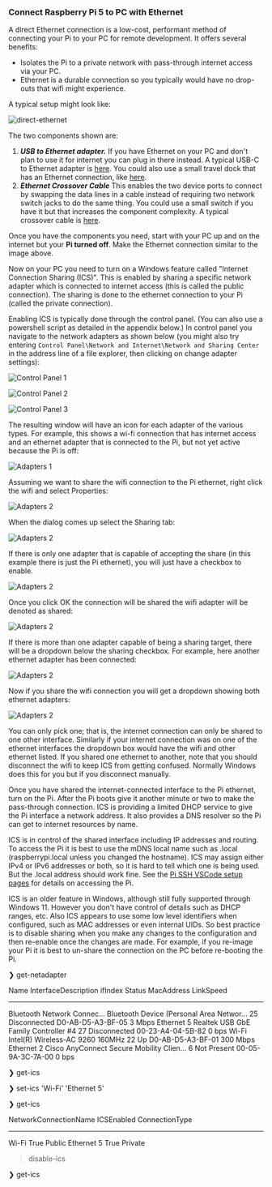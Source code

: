 ### Connect Raspberry Pi 5 to PC with Ethernet

A direct Ethernet connection is a low-cost, performant method of connecting your Pi to your PC for remote development.  It offers several benefits:
* Isolates the Pi to a private network with pass-through internet access via your PC.
* Ethernet is a durable connection so you typically would have no drop-outs that wifi might experience.

A typical setup might look like:

![direct-ethernet](direct-ethernet.jpg)

The two components shown are:
1. ***USB to Ethernet adapter.***  If you have Ethernet on your PC and don't plan to use it for internet you can plug in there instead.  A typical USB-C to Ethernet adapter is [here](https://a.co/d/iSMJby9).  You could also use a small travel dock that has an Ethernet connection, like [here](https://a.co/d/cZiTq9g).
2. ***Ethernet Crossover Cable***  This enables the two device ports to connect by swapping the data lines in a cable instead of requiring two network switch jacks to do the same thing.  You could use a small switch if you have it but that increases the component complexity.  A typical crossover cable is [here](https://a.co/d/2ZEJxe5).

Once you have the components you need, start with your PC up and on the internet but your **Pi turned off**.  Make the Ethernet connection similar to the image above. 

Now on your PC you need to turn on a Windows feature called "Internet Connection Sharing (ICS)".  This is enabled by sharing a specific network adapter which is connected to internet access (this is called the public connection).  The sharing is done to the ethernet connection to your Pi (called the private connection).

Enabling ICS is typically done through the control panel.  (You can also use a powershell script as detailed in the appendix below.)  In control panel you navigate to the network adapters as shown below (you might also try entering `Control Panel\Network and Internet\Network and Sharing Center` in the address line of a file explorer, then clicking on change adapter settings):

![Control Panel 1](CP-1.png)

![Control Panel 2](CP-2.png)

![Control Panel 3](CP-3.png)

The resulting window will have an icon for each adapter of the various types.  For example, this shows a wi-fi connection that has internet access and an ethernet adapter that is connected to the Pi, but not yet active because the Pi is off:

![Adapters 1](netadapt-2.png)

Assuming we want to share the wifi connection to the Pi ethernet, right click the wifi and select Properties:

![Adapters 2](netadapt-5.png)

When the dialog comes up select the Sharing tab:

![Adapters 2](ics-1.jpg)

If there is only one adapter that is capable of accepting the share (in this example there is just the Pi ethernet), you will just have a checkbox to enable.

![Adapters 2](ics-2.jpg)

Once you click OK the connection will be shared the wifi adapter will be denoted as shared:

![Adapters 2](netadapt-8.png)

If there is more than one adapter capable of being a sharing target, there will be a dropdown below the sharing checkbox.  For example, here another ethernet adapter has been connected:

![Adapters 2](netadapt-6.png)

Now if you share the wifi connection you will get a dropdown showing both ethernet adapters:

![Adapters 2](ics-3.png)

You can only pick one; that is, the internet connection can only be shared to one other interface.  Similarly if your internet connection was on one of the ethernet interfaces the dropdown box would have the wifi and other ethernet listed.  If you shared one ethernet to another, note that you should disconnect the wifi to keep ICS from getting confused.  Normally Windows does this for you but if you disconnect manually.

Once you have shared the internet-connected interface to the Pi ethernet, turn on the Pi.  After the Pi boots give it another minute or two to make the pass-through connection.  ICS is providing a limited DHCP service to give the Pi interface a network address.  It also provides a DNS resolver so the Pi can get to internet resources by name.

ICS is in control of the shared interface including IP addresses and routing.  To access the Pi it is best to use the mDNS local name such as <pi-hostname>.local (raspberrypi.local unless you changed the hostname).  ICS may assign either IPv4 or IPv6 addresses or both, so it is hard to tell which one is being used.  But the .local address should work fine.  See the [Pi SSH VSCode setup pages](rpi-ssh-vscode-setup.md) for details on accessing the Pi.

ICS is an older feature in Windows, although still fully supported through Windows 11.  However you don't have control of details such as DHCP ranges, etc.  Also ICS appears to use some low level identifiers when configured, such as MAC addresses or even internal UIDs.  So best practice is to disable sharing when you make any changes to the configuration and then re-enable once the changes are made.  For example, if you re-image your Pi it is best to un-share the connection on the PC before re-booting the Pi.



❯ get-netadapter

Name                      InterfaceDescription                    ifIndex Status       MacAddress             LinkSpeed
----                      --------------------                    ------- ------       ----------             ---------
Bluetooth Network Connec… Bluetooth Device (Personal Area Networ…      25 Disconnected D0-AB-D5-A3-BF-05         3 Mbps
Ethernet 5                Realtek USB GbE Family Controller #4         27 Disconnected 00-23-A4-04-5B-82          0 bps
Wi-Fi                     Intel(R) Wireless-AC 9260 160MHz             22 Up           D0-AB-D5-A3-BF-01       300 Mbps
Ethernet 2                Cisco AnyConnect Secure Mobility Clien…       6 Not Present  00-05-9A-3C-7A-00          0 bps


❯ get-ics
>

❯ set-ics 'Wi-Fi' 'Ethernet 5'
>

❯ get-ics

NetworkConnectionName ICSEnabled ConnectionType
--------------------- ---------- --------------
Wi-Fi                       True Public
Ethernet 5                  True Private

> disable-ics
>

❯ get-ics
>

